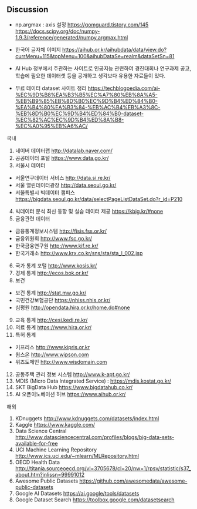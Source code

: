 ## Discussion

* np.argmax : axis 설정
https://gomguard.tistory.com/145
https://docs.scipy.org/doc/numpy-1.9.3/reference/generated/numpy.argmax.html

* 한국어 글자체 이미지
https://aihub.or.kr/aihubdata/data/view.do?currMenu=115&topMenu=100&aihubDataSe=realm&dataSetSn=81
 - AI Hub
    정부에서 주관하는 사이트로 인공지능 관련하여 경진대회나 연구과제 공고, 학습에 필요한 데이터셋 등을 공개하고 생각보다 유용한 자료들이 있다.


* 무료 데이터 dataset 사이트 정리
https://techblogpedia.com/ai-%EC%9D%B8%EA%B3%B5%EC%A7%80%EB%8A%A5-%EB%B9%85%EB%8D%B0%EC%9D%B4%ED%84%B0-%EA%B4%80%EA%B3%84-%EB%AC%B4%EB%A3%8C-%EB%8D%B0%EC%9D%B4%ED%84%B0-dataset-%EC%82%AC%EC%9D%B4%ED%8A%B8-%EC%A0%95%EB%A6%AC/


국내
1. 네이버 데이터랩 http://datalab.naver.com/
2. 공공데이터 포털 https://www.data.go.kr/
3. 서울시 데이터
- 서울연구데이터 서비스 http://data.si.re.kr/
- 서울 열린데이터광장 http://data.seoul.go.kr/
- 서울특별시 빅데이터 캠퍼스 https://bigdata.seoul.go.kr/data/selectPageListDataSet.do?r_id=P210
4. 빅데이터 분석 최신 동향 및 실습 데이터 제공 https://kbig.kr/#none
5. 금융관련 데이터
- 금융통계정보시스템 http://fisis.fss.or.kr/
- 금융위원회 http://www.fsc.go.kr/
- 한국금융연구원 http://www.kif.re.kr/ 
- 한국거래소 http://www.krx.co.kr/sns/sta/sta_l_002.jsp
6. 국가 통계 포털 http://www.kosis.kr/
7. 경제 통계 http://ecos.bok.or.kr/     
8. 보건
- 보건 통계 http://stat.mw.go.kr/
- 국민건강보험공단 https://nhiss.nhis.or.kr/
- 심평원 http://opendata.hira.or.kr/home.do#none
9. 교육 통계 http://cesi.kedi.re.kr/ 
10. 의료 통계 https://www.hira.or.kr/
11. 특허 통계
- 키프리스 http://www.kipris.or.kr  
- 윕스온 http://www.wipson.com 
- 위즈도메인 http://www.wisdomain.com 
12. 공동주택 관리 정보 시스템 http://www.k-apt.go.kr/
13. MDIS (Micro Data Integrated Service) : https://mdis.kostat.go.kr/ 
14. SKT BigData Hub https://www.bigdatahub.co.kr/ 
15. AI 오픈이노베이션 허브 https://www.aihub.or.kr/ 


해외
1. KDnuggets http://www.kdnuggets.com/datasets/index.html
2. Kaggle https://www.kaggle.com/
3. Data Science Central http://www.datasciencecentral.com/profiles/blogs/big-data-sets-available-for-free
4. UCI Machine Learning Repository http://www.ics.uci.edu/~mlearn/MLRepository.html
5. OECD Health Data http://titania.sourceoecd.org/vl=3705678/cl=20/nw=1/rpsv/statistic/s37_about.htm?jnlissn=99991012
6. Awesome Public Datasets https://github.com/awesomedata/awesome-public-datasets 
7. Google AI Datasets https://ai.google/tools/datasets 
8. Google Dataset Search https://toolbox.google.com/datasetsearch